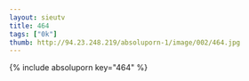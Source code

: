 ```yaml
--- 
layout: sieutv
title: 464
tags: ["0k"]
thumb: http://94.23.248.219/absoluporn-1/image/002/464.jpg
---
```

{% include absoluporn key="464" %} 
